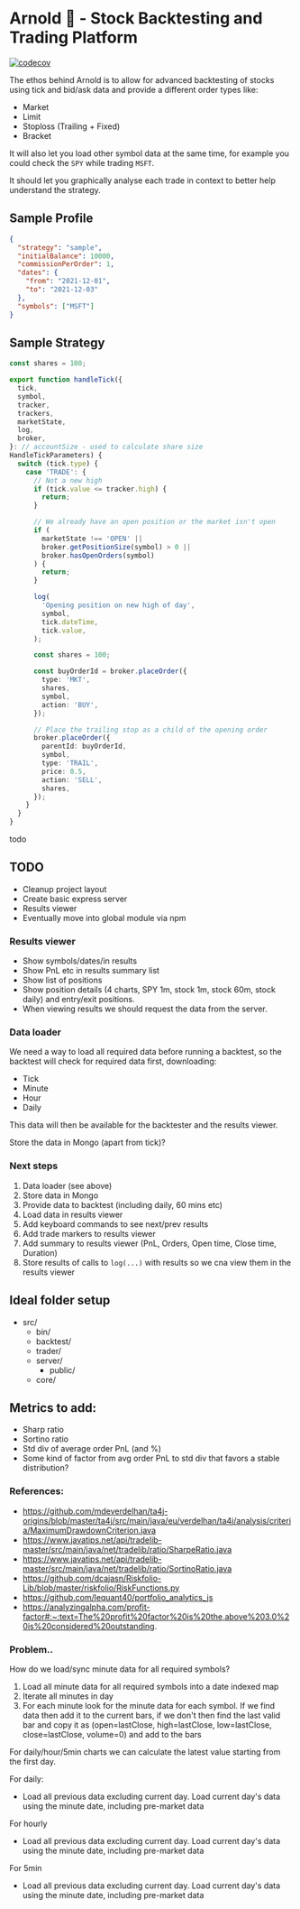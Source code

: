 # Arnold 💪 - Stock Backtesting and Trading Platform

[![codecov](https://codecov.io/gh/ant-fx/arnold-backtester/branch/main/graph/badge.svg?token=1CF7QD9N5O)](https://codecov.io/gh/ant-fx/arnold-backtester)

The ethos behind Arnold is to allow for advanced backtesting of stocks using
tick and bid/ask data and provide a different order types like:

- Market
- Limit
- Stoploss (Trailing + Fixed)
- Bracket

It will also let you load other symbol data at the same time, for example you
could check the `SPY` while trading `MSFT`.

It should let you graphically analyse each trade in context to better help
understand the strategy.

## Sample Profile

```json
{
  "strategy": "sample",
  "initialBalance": 10000,
  "commissionPerOrder": 1,
  "dates": {
    "from": "2021-12-01",
    "to": "2021-12-03"
  },
  "symbols": ["MSFT"]
}
```

## Sample Strategy

```typescript
const shares = 100;

export function handleTick({
  tick,
  symbol,
  tracker,
  trackers,
  marketState,
  log,
  broker,
}: // accountSize - used to calculate share size
HandleTickParameters) {
  switch (tick.type) {
    case 'TRADE': {
      // Not a new high
      if (tick.value <= tracker.high) {
        return;
      }

      // We already have an open position or the market isn't open
      if (
        marketState !== 'OPEN' ||
        broker.getPositionSize(symbol) > 0 ||
        broker.hasOpenOrders(symbol)
      ) {
        return;
      }

      log(
        'Opening position on new high of day',
        symbol,
        tick.dateTime,
        tick.value,
      );

      const shares = 100;

      const buyOrderId = broker.placeOrder({
        type: 'MKT',
        shares,
        symbol,
        action: 'BUY',
      });

      // Place the trailing stop as a child of the opening order
      broker.placeOrder({
        parentId: buyOrderId,
        symbol,
        type: 'TRAIL',
        price: 0.5,
        action: 'SELL',
        shares,
      });
    }
  }
}
```

todo

## TODO

- Cleanup project layout
- Create basic express server
- Results viewer
- Eventually move into global module via npm

### Results viewer

- Show symbols/dates/in results
- Show PnL etc in results summary list
- Show list of positions
- Show position details (4 charts, SPY 1m, stock 1m, stock 60m, stock daily) and
  entry/exit positions.
- When viewing results we should request the data from the server.

### Data loader

We need a way to load all required data before running a backtest, so the
backtest will check for required data first, downloading:

- Tick
- Minute
- Hour
- Daily

This data will then be available for the backtester and the results viewer.

Store the data in Mongo (apart from tick)?

### Next steps

1. Data loader (see above)
2. Store data in Mongo
3. Provide data to backtest (including daily, 60 mins etc)
4. Load data in results viewer
5. Add keyboard commands to see next/prev results
6. Add trade markers to results viewer
7. Add summary to results viewer (PnL, Orders, Open time, Close time, Duration)
8. Store results of calls to `log(...)` with results so we cna view them in the
   results viewer

## Ideal folder setup

- src/
  - bin/
  - backtest/
  - trader/
  - server/
    - public/
  - core/

## Metrics to add:

- Sharp ratio
- Sortino ratio
- Std div of average order PnL (and %)
- Some kind of factor from avg order PnL to std div that favors a stable
  distribution?

### References:

- https://github.com/mdeverdelhan/ta4j-origins/blob/master/ta4j/src/main/java/eu/verdelhan/ta4j/analysis/criteria/MaximumDrawdownCriterion.java
- https://www.javatips.net/api/tradelib-master/src/main/java/net/tradelib/ratio/SharpeRatio.java
- https://www.javatips.net/api/tradelib-master/src/main/java/net/tradelib/ratio/SortinoRatio.java
- https://github.com/dcajasn/Riskfolio-Lib/blob/master/riskfolio/RiskFunctions.py
- https://github.com/lequant40/portfolio_analytics_js
- https://analyzingalpha.com/profit-factor#:~:text=The%20profit%20factor%20is%20the,above%203.0%20is%20considered%20outstanding.

### Problem..

How do we load/sync minute data for all required symbols?

1. Load all minute data for all required symbols into a date indexed map
2. Iterate all minutes in day
3. For each minute look for the minute data for each symbol. If we find data
   then add it to the current bars, if we don't then find the last valid bar and
   copy it as (open=lastClose, high=lastClose, low=lastClose, close=lastClose,
   volume=0) and add to the bars

For daily/hour/5min charts we can calculate the latest value starting from the
first day.

For daily:

- Load all previous data excluding current day. Load current day's data using
  the minute date, including pre-market data

For hourly

- Load all previous data excluding current day. Load current day's data using
  the minute date, including pre-market data

For 5min

- Load all previous data excluding current day. Load current day's data using
  the minute date, including pre-market data
